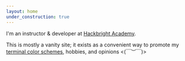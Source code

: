 ```yaml
---
layout: home
under_construction: true
---
```


I'm an instructor & developer at [Hackbright
Academy](https://hackbrightacademy.com). 

This is mostly a vanity site; it exists as a convenient way to promote my
[terminal color schemes](/term-themes), hobbies, and opinions <(￣︶￣)>
